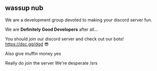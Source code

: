 ## wassup nub 

We are a development group devoted to making your discord server fun. 

We are **Definitely Good Developers** after all...

You should join our discord server and check out our bots! https://dsc.gg/dgd 😎

Also give muffin money yes

Really do join the server We're desperate /srs
